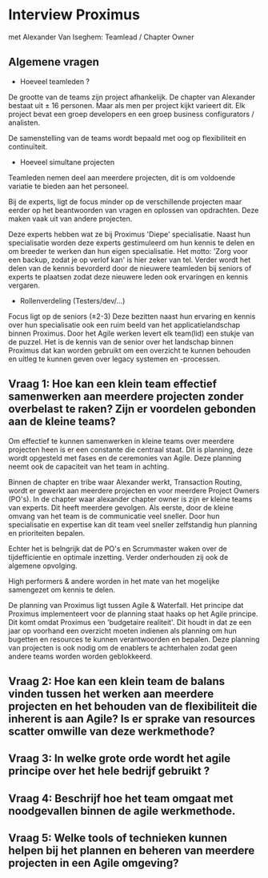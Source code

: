 # Interview Proximus

met Alexander Van Iseghem: Teamlead / Chapter Owner

## Algemene vragen

- Hoeveel teamleden ?

De grootte van de teams zijn project afhankelijk. De chapter van Alexander bestaat uit ± 16 personen. Maar als men per project kijkt varieert dit. Elk project bevat een groep developers en een groep business configurators / analisten.

De samenstelling van de teams wordt bepaald met oog op flexibiliteit en continuïteit.

- Hoeveel simultane projecten

Teamleden nemen deel aan meerdere projecten, dit is om voldoende variatie te bieden aan het personeel.

Bij de experts, ligt de focus minder op de verschillende projecten maar eerder op het beantwoorden van vragen en oplossen van opdrachten. Deze maken vaak uit van andere projecten.

Deze experts hebben wat ze bij Proximus 'Diepe' specialisatie. Naast hun specialisatie worden deze experts gestimuleerd om hun kennis te delen en om breeder te werken dan hun eigen specialisatie. Het motto: 'Zorg voor een backup, zodat je op verlof kan' is hier zeker van tel. Verder wordt het delen van de kennis bevorderd door de nieuwere teamleden bij seniors of experts te plaatsen zodat deze nieuwere leden ook ervaringen en kennis vergaren.

- Rollenverdeling (Testers/dev/...)

Focus ligt op de seniors (±2-3)
Deze bezitten naast hun ervaring en kennis over hun specialisatie ook een ruim beeld van het applicatielandschap binnen Proximus. Door het Agile werken levert elk team(lid) een stukje van de puzzel. Het is de kennis van de senior over het landschap binnen Proximus dat kan worden gebruikt om een overzicht te kunnen behouden en uitleg te kunnen geven over legacy systemen en -processen.

## Vraag 1: Hoe kan een klein team effectief samenwerken aan meerdere projecten zonder overbelast te raken? Zijn er voordelen gebonden aan de kleine teams?

Om effectief te kunnen samenwerken in kleine teams over meerdere projecten heen is er een constante die centraal staat. Dit is planning, deze wordt opgesteld met fases en de ceremonies van Agile. Deze planning neemt ook de capaciteit van het team in achting.

Binnen de chapter en tribe waar Alexander werkt, Transaction Routing, wordt er gewerkt aan meerdere projecten en voor meerdere Project Owners (PO's). In de chapter waar alexander chapter owner is zijn er kleine teams van experts. Dit heeft meerdere gevolgen. Als eerste, door de kleine omvang van het team is de communicatie veel sneller. Door hun specialisatie en expertise kan dit team veel sneller zelfstandig hun planning en prioriteiten bepalen.

Echter het is belngrijk dat de PO's en Scrummaster waken over de tijdefficientie en optimale inzetting. Verder onderhouden zij ook de algemene opvolging.

High performers & andere worden in het mate van het mogelijke samengezet om kennis te delen.

De planning van Proximus ligt tussen Agile & Waterfall. Het principe dat Proximus implementeert voor de planning staat haaks op het Agile principe. Dit komt omdat Proximus een 'budgetaire realiteit'. Dit houdt in dat ze een jaar op voorhand  een overzicht moeten indienen als planning om hun bugetten en resources te kunnen verantwoorden en bepalen. Deze planning van projecten is ook nodig om de enablers te achterhalen zodat geen andere teams worden worden geblokkeerd.

## Vraag 2: Hoe kan een klein team de balans vinden tussen het werken aan meerdere projecten en het behouden van de flexibiliteit die inherent is aan Agile? Is er sprake van resources scatter omwille van deze werkmethode?



## Vraag 3: In welke grote orde wordt het agile principe over het hele bedrijf gebruikt ?



## Vraag 4: Beschrijf hoe het team omgaat met noodgevallen binnen de agile werkmethode.



## Vraag 5: Welke tools of technieken kunnen helpen bij het plannen en beheren van meerdere projecten in een Agile omgeving?


